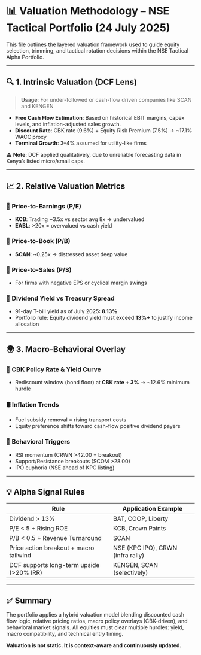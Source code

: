 # 📊 Valuation Methodology – NSE Tactical Portfolio (24 July 2025)

This file outlines the layered valuation framework used to guide equity selection, trimming, and tactical rotation decisions within the NSE Tactical Alpha Portfolio. 

---

## 🔍 1. Intrinsic Valuation (DCF Lens)

> **Usage**: For under-followed or cash-flow driven companies like SCAN and KENGEN

- **Free Cash Flow Estimation**: Based on historical EBIT margins, capex levels, and inflation-adjusted sales growth.
- **Discount Rate**: CBK rate (9.6%) + Equity Risk Premium (7.5%) → ~17.1% WACC proxy
- **Terminal Growth**: 3–4% assumed for utility-like firms

⚠️ **Note**: DCF applied qualitatively, due to unreliable forecasting data in Kenya’s listed micro/small caps.

---

## 📈 2. Relative Valuation Metrics

### 🔹 Price-to-Earnings (P/E)
- **KCB**: Trading ~3.5x vs sector avg 8x → undervalued
- **EABL**: >20x = overvalued vs cash yield

### 🔹 Price-to-Book (P/B)
- **SCAN**: ~0.25x → distressed asset deep value

### 🔹 Price-to-Sales (P/S)
- For firms with negative EPS or cyclical margin swings

### 🔹 Dividend Yield vs Treasury Spread
- 91-day T-bill yield as of July 2025: **8.13%**
- Portfolio rule: Equity dividend yield must exceed **13%+** to justify income allocation

---

## 🌍 3. Macro-Behavioral Overlay

### 🏦 CBK Policy Rate & Yield Curve
- Rediscount window (bond floor) at **CBK rate + 3%** → ~12.6% minimum hurdle

### 🛢️ Inflation Trends
- Fuel subsidy removal = rising transport costs
- Equity preference shifts toward cash-flow positive dividend payers

### 🧠 Behavioral Triggers
- RSI momentum (CRWN >42.00 = breakout)
- Support/Resistance breakouts (SCOM >28.00)
- IPO euphoria (NSE ahead of KPC listing)

---

## 💡 Alpha Signal Rules

| Rule                                       | Application Example                |
|-------------------------------------------|------------------------------------|
| Dividend > 13%                            | BAT, COOP, Liberty                 |
| P/E < 5 + Rising ROE                      | KCB, Crown Paints                  |
| P/B < 0.5 + Revenue Turnaround            | SCAN                               |
| Price action breakout + macro tailwind   | NSE (KPC IPO), CRWN (infra rally) |
| DCF supports long-term upside (>20% IRR)  | KENGEN, SCAN (selectively)        |

---

## ✅ Summary
The portfolio applies a hybrid valuation model blending discounted cash flow logic, relative pricing ratios, macro policy overlays (CBK-driven), and behavioral market signals. All equities must clear multiple hurdles: yield, macro compatibility, and technical entry timing.

**Valuation is not static. It is context-aware and continuously updated.**
